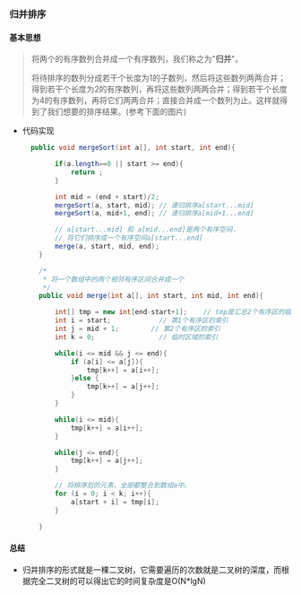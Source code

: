 ### 归并排序

#### 基本思想

>  将两个的有序数列合并成一个有序数列，我们称之为"**归并**"。
>
>  将待排序的数列分成若干个长度为1的子数列，然后将这些数列两两合并；得到若干个长度为2的有序数列，再将这些数列两两合并；得到若干个长度为4的有序数列，再将它们两两合并；直接合并成一个数列为止。这样就得到了我们想要的排序结果。(参考下面的图片)

- 代码实现

  ```java
  	public void mergeSort(int a[], int start, int end){
  
          if(a.length==0 || start >= end){
              return ;
          }
  
          int mid = (end + start)/2;
          mergeSort(a, start, mid); // 递归排序a[start...mid]
          mergeSort(a, mid+1, end); // 递归排序a[mid+1...end]
  
          // a[start...mid] 和 a[mid...end]是两个有序空间，
          // 将它们排序成一个有序空间a[start...end]
          merge(a, start, mid, end);
      }
  
      /*
       * 将一个数组中的两个相邻有序区间合并成一个
       */
      public void merge(int a[], int start, int mid, int end){
  
          int[] tmp = new int[end-start+1];    // tmp是汇总2个有序区的临时区域
          int i = start;            // 第1个有序区的索引
          int j = mid + 1;        // 第2个有序区的索引
          int k = 0;                // 临时区域的索引
  
          while(i <= mid && j <= end){
              if (a[i] <= a[j]){
                  tmp[k++] = a[i++];
              }else {
                  tmp[k++] = a[j++];
              }
          }
  
          while(i <= mid){
              tmp[k++] = a[i++];
          }
  
          while(j <= end){
              tmp[k++] = a[j++];
          }
  
          // 将排序后的元素，全部都整合到数组a中。
          for (i = 0; i < k; i++){
              a[start + i] = tmp[i];
          }
  
      }
  ```

#### 总结

- 归并排序的形式就是一棵二叉树，它需要遍历的次数就是二叉树的深度，而根据完全二叉树的可以得出它的时间复杂度是O(N*lgN)